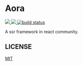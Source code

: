 # Aora

<p>
  <a href="https://www.npmjs.com/package/aora" target="_blank">
    <img src="https://img.shields.io/npm/v/aora.svg" />
  </a>
  <a href="https://www.npmjs.com/package/aora" target="_blank">
    <img src="https://img.shields.io/npm/dm/aora.svg" />
  </a>
  <a href="https://github.com/loyep/aora" target="_blank">
    <img src="https://github.com/loyep/aora/workflows/CI/badge.svg" alt="build status"  />
  </a>
</p>

A ssr framework in react community.

## LICENSE

[MIT](./LICENSE)